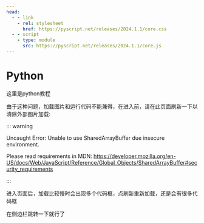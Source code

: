 ```yaml
---
head:
  - - link
    - rel: stylesheet
      href: https://pyscript.net/releases/2024.1.1/core.css
  - - script
    - type: module
      src: https://pyscript.net/releases/2024.1.1/core.js
---
```

# Python

这里是python教程

由于这种问题，加载图片和运行代码不能兼得，在进入前，请在此页面刷新一下以清除外部图片加载:

::: warning

Uncaught Error: Unable to use SharedArrayBuffer due insecure environment.

Please read requirements in MDN: https://developer.mozilla.org/en-US/docs/Web/JavaScript/Reference/Global_Objects/SharedArrayBuffer#security_requirements

:::

进入页面后，加载比较慢时会出现多个代码框，点刷新重新加载，还是会有很多代码框

在侧边栏跳转一下就行了
